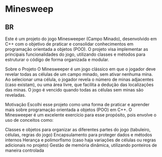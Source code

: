 # Minesweep
## BR
Este é um projeto do jogo Minesweeper (Campo Minado), desenvolvido em C++ com o objetivo de praticar e consolidar conhecimentos em programação orientada a objetos (POO). O projeto visa implementar as principais funcionalidades do jogo, utilizando classes e métodos para estruturar o código de forma organizada e modular.

Sobre o Projeto
O Minesweeper é um jogo clássico em que o jogador deve revelar todas as células de um campo minado, sem ativar nenhuma mina. Ao selecionar uma célula, o jogador revela o número de minas adjacentes (caso existam), ou uma área livre, que facilita a dedução das localizações das minas. O jogo é vencido quando todas as células sem minas são reveladas.

Motivação
Escolhi esse projeto como uma forma de praticar e aprender mais sobre programação orientada a objetos (POO) em C++. O Minesweeper é um excelente exercício para esse propósito, pois envolve o uso de conceitos como:

Classes e objetos para organizar as diferentes partes do jogo (tabuleiro, células, regras do jogo)
Encapsulamento para proteger dados e métodos internos
Herança e polimorfismo (caso haja variações de células ou regras adicionais no projeto)
Gestão de memória dinâmica, utilizando ponteiros de maneira controlada
